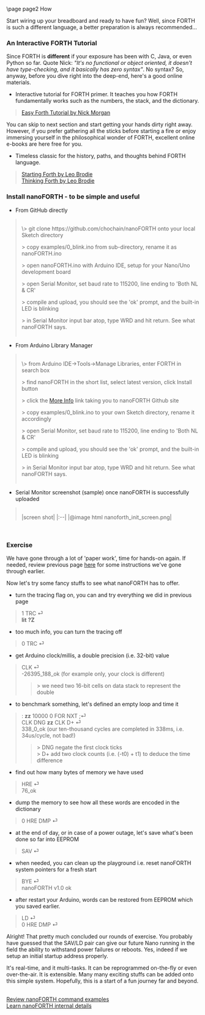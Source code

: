 \page page2 How

Start wiring up your breadboard and ready to have fun? Well, since FORTH is such a different language, a better preparation is always recommended...

### An Interactive FORTH Tutorial
Since FORTH is **different** if your exposure has been with C, Java, or even Python so far. Quote Nick: <em>"It's no functional or object oriented, it doesn't have type-checking, and it basically has zero syntax"</em>. No syntax? So, anyway, before you dive right into the deep-end, here's a good online materials.
* Interactive tutorial for FORTH primer. It teaches you how FORTH fundamentally works such as the numbers, the stack, and the dictionary.
> <a href="https://skilldrick.github.io/easyforth/#introduction" target="_blank">Easy Forth Tutorial by Nick Morgan</a>

You can skip to next section and start getting your hands dirty right away. However, if you prefer gathering all the sticks before starting a fire or enjoy immersing yourself in the philosophical wonder of FORTH, excellent online e-books are here free for you.
* Timeless classic for the history, paths, and thoughts behind FORTH language.
> <a href="http://home.iae.nl/users/mhx/sf.html" target="_blank">Starting Forth by Leo Brodie</a><br/>
> <a href="http://thinking-forth.sourceforge.net" target="_blank">Thinking Forth by Leo Brodie</a>

### Install nanoFORTH - to be simple and useful

* From GitHub directly
> <br/>
> \> git clone https://github.com/chochain/nanoFORTH onto your local Sketch directory
>
> \> copy examples/0_blink.ino from sub-directory, rename it as nanoFORTH.ino<br/>
>
> \> open nanoFORTH.ino with Arduino IDE, setup for your Nano/Uno development board
>
> \> open Serial Monitor, set baud rate to 115200, line ending to 'Both NL & CR'
>
> \> compile and upload, you should see the 'ok' prompt, and the built-in LED is blinking
>
> \> in Serial Monitor input bar atop, type WRD and hit return. See what nanoFORTH says.<br/><br/>

* From Arduino Library Manager
> <br/>
> \> from Arduino IDE->Tools->Manage Libraries, enter FORTH in search box
>
> \> find nanoFORTH in the short list, select latest version, click Install button
>
> \> click the <a href="http://github.com/chochain/nanoFORTH" target="_blank">More Info</a> link taking you to nanoFORTH Github site
>
> \> copy examples/0_blink.ino to your own Sketch directory, rename it accordingly
>
> \> open Serial Monitor, set baud rate to 115200, line ending to 'Both NL & CR'
>
> \> compile and upload, you should see the 'ok' prompt, and the built-in LED is blinking
>
> \> in Serial Monitor input bar atop, type WRD and hit return. See what nanoFORTH says.<br/><br/>

* Serial Monitor screenshot (sample) once nanoFORTH is successfully uploaded
> <br/>
> |screen shot|
> |:--|
> |@image html nanoforth_init_screen.png|
<br/>

### Exercise

We have gone through a lot of 'paper work', time for hands-on again. If needed, review previous page <a href="page1.html" target="_blank">here</a> for some instructions we've gone through earlier.

Now let's try some fancy stuffs to see what nanoFORTH has to offer.
* turn the tracing flag on, you can and try everything we did in previous page
> 1 TRC ⏎<br/>
> **lit** **?Z**

* too much info, you can turn the tracing off
> 0 TRC ⏎<br/>

* get Arduino clock/millis, a double precision (i.e. 32-bit) value
> CLK ⏎<br/>
> -26395_188_ok (for example only, your clock is different)<br/>
>> \> we need two 16-bit cells on data stack to represent the double

* to benchmark something, let's defined an empty loop and time it
> : **zz** 10000 0 FOR NXT ;⏎<br/>
> CLK DNG **zz** CLK D+ ⏎<br/>
> 338_0_ok (our ten-thousand cycles are completed in 338ms, i.e. 34us/cycle, not bad!)<br/>
>> \> DNG negate the first clock ticks<br/>
>> \> D+ add two clock counts (i.e. (-t0) + t1) to deduce the time difference

* find out how many bytes of memory we have used
> HRE ⏎<br/>
> 76_ok

* dump the memory to see how all these words are encoded in the dictionary
> 0 HRE DMP ⏎

* at the end of day, or in case of a power outage, let's save what's been done so far into EEPROM
> SAV ⏎

* when needed, you can clean up the playground i.e. reset nanoFORTH system pointers for a fresh start
> BYE ⏎<br/>
> nanoFORTH v1.0 ok

* after restart your Arduino, words can be restored from EEPROM which you saved earlier.
> LD ⏎<br/>
> 0 HRE DMP ⏎

Alright! That pretty much concluded our rounds of exercise. You probably have guessed that the SAV/LD pair can give our future Nano running in the field the ability to withstand power failures or reboots. Yes, indeed if we setup an initial startup address properly.

It's real-time, and it multi-tasks. It can be reprogrammed on-the-fly or even over-the-air. It is extensible. Many many exciting stuffs can be added onto this simple system. Hopefully, this is a start of a fun journey far and beyond.

<br/>
<a href="page1.html">Review nanoFORTH command examples</a><br/>
<a href="page3.html">Learn nanoFORTH internal details</a>



